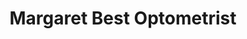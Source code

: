 ---
title: "Margaret Best Optometrist"
url: /edinburgh/margaret-best-optometrist/
shop: optician
---